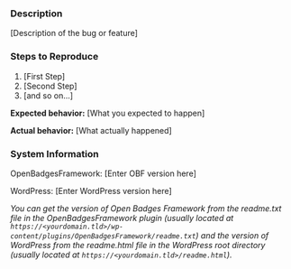 ### Description

[Description of the bug or feature]

### Steps to Reproduce

1. [First Step]
2. [Second Step]
3. [and so on...]

**Expected behavior:** [What you expected to happen]


**Actual behavior:** [What actually happened]

### System Information

OpenBadgesFramework: [Enter OBF version here]

WordPress: [Enter WordPress version here]

_You can get the version of Open Badges Framework from the readme.txt file in the OpenBadgesFramework plugin (usually located at `https://<yourdomain.tld>/wp-content/plugins/OpenBadgesFramework/readme.txt`) and the version of WordPress from the readme.html file in the WordPress root directory (usually located at `https://<yourdomain.tld>/readme.html`)._
